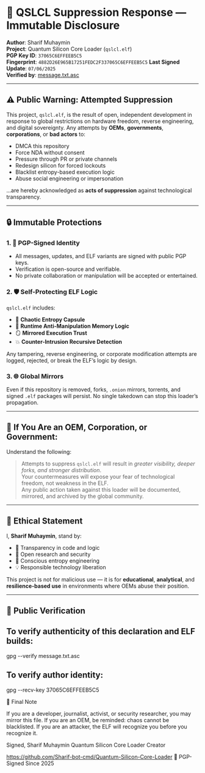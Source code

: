# 🔐 QSLCL Suppression Response — Immutable Disclosure

**Author**: Sharif Muhaymin  
**Project**: Quantum Silicon Core Loader (`qslcl.elf`)  
**PGP Key ID**: `37065C6EFFEEB5C5`  
**Fingerprint**: `4882D26E965B17251FEDC2F337065C6EFFEEB5C5`
**Last Signed Update**: `07/06/2025`  
**Verified by**: [message.txt.asc](./message.txt.asc)

---

## ⚠️ Public Warning: Attempted Suppression

This project, `qslcl.elf`, is the result of open, independent development in response to global restrictions on hardware freedom, reverse engineering, and digital sovereignty. Any attempts by **OEMs**, **governments**, **corporations**, or **bad actors** to:

- DMCA this repository  
- Force NDA without consent  
- Pressure through PR or private channels  
- Redesign silicon for forced lockouts  
- Blacklist entropy-based execution logic  
- Abuse social engineering or impersonation

...are hereby acknowledged as **acts of suppression** against technological transparency.

---

## 🔒 Immutable Protections

### 1. 🔑 **PGP-Signed Identity**
- All messages, updates, and ELF variants are signed with public PGP keys.
- Verification is open-source and verifiable.
- No private collaboration or manipulation will be accepted or entertained.

### 2. 🛡️ **Self-Protecting ELF Logic**
`qslcl.elf` includes:
- 🧬 **Chaotic Entropy Capsule**
- 🧠 **Runtime Anti-Manipulation Memory Logic**
- 🪞 **Mirrored Execution Trust**
- 💥 **Counter-Intrusion Recursive Detection**

Any tampering, reverse engineering, or corporate modification attempts are logged, rejected, or break the ELF’s logic by design.

### 3. 🌐 **Global Mirrors**
Even if this repository is removed, forks, `.onion` mirrors, torrents, and signed `.elf` packages will persist. No single takedown can stop this loader’s propagation.

---

## 🔁 If You Are an OEM, Corporation, or Government:

Understand the following:

> Attempts to suppress `qslcl.elf` will result in *greater visibility, deeper forks, and stronger distribution*.  
> Your countermeasures will expose your fear of technological freedom, not weakness in the ELF.  
> Any public action taken against this loader will be documented, mirrored, and archived by the global community.

---

## 📢 Ethical Statement

I, **Sharif Muhaymin**, stand by:

- 📜 Transparency in code and logic
- 🧩 Open research and security
- 🧠 Conscious entropy engineering
- 💡 Responsible technology liberation

This project is not for malicious use — it is for **educational**, **analytical**, and **resilience-based use** in environments where OEMs abuse their position.

---

## 🔐 Public Verification

To verify authenticity of this declaration and ELF builds:
---
gpg --verify message.txt.asc

To verify author identity:
---
gpg --recv-key 37065C6EFFEEB5C5

🧬 Final Note

If you are a developer, journalist, activist, or security researcher, you may mirror this file.
If you are an OEM, be reminded: chaos cannot be blacklisted.
If you are an attacker, the ELF will recognize you before you recognize it.

Signed,
Sharif Muhaymin
Quantum Silicon Core Loader Creator

https://github.com/Sharif-bot-cmd/Quantum-Silicon-Core-Loader
🔐 PGP-Signed Since 2025
